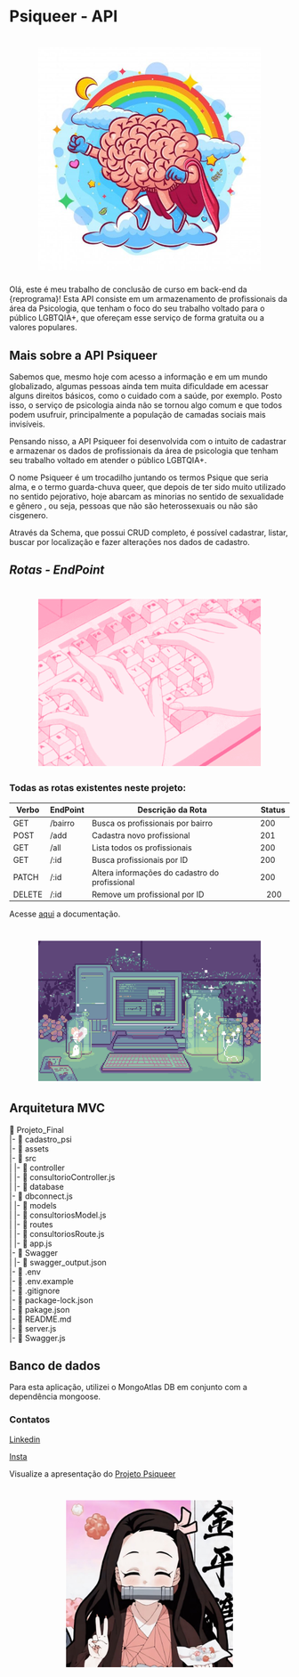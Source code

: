 # Psiqueer - API
<h1 align="center">
  <img src="assets/Premium Vector _ The super brain flies on the sky under the rainbow of illustration.jpeg" alt="descrição" width="400">
</h1>

Olá, este é meu trabalho de conclusão de curso em back-end da {reprograma}!
Esta API consiste em um armazenamento de profissionais da área da Psicologia, que tenham o foco do seu trabalho voltado para o público LGBTQIA+, que ofereçam esse serviço de forma gratuita ou a valores populares.

## Mais sobre a API Psiqueer 

Sabemos que, mesmo hoje com acesso a informação e em um mundo globalizado, algumas pessoas ainda tem muita dificuldade em acessar alguns direitos básicos, como o cuidado com a saúde, por exemplo. Posto isso, o serviço de psicologia ainda não se tornou algo comum e que todos podem usufruir, principalmente a população de camadas sociais mais invisíveis.

Pensando nisso, a API Psiqueer foi desenvolvida com o intuito de cadastrar e armazenar os dados de profissionais da área de psicologia que tenham seu trabalho voltado em atender o público LGBTQIA+.

O nome Psiqueer é um trocadilho juntando os termos Psique que seria alma, e o termo guarda-chuva queer, que depois de ter sido muito utilizado no sentido pejorativo, hoje abarcam as minorias no sentido de sexualidade e gênero , ou seja, pessoas que não são heterossexuais ou não são cisgenero. 

Através da Schema, que possui CRUD completo, é possível cadastrar, listar, buscar por localização e fazer alterações nos dados de cadastro.

## *Rotas - EndPoint*

<h1 align="center">
  <img src="assets/♡ cola&apos;s pink gif blog ♡ (1).gif" alt="descrição" width="400">
</h1>

### Todas as rotas existentes neste projeto:

| Verbo  |   EndPoint           |        Descrição da Rota                   | Status | 
| ------ | -------------------- | -------------------------------------------| ------ |
| GET    | /bairro              | Busca os profissionais por bairro         |   200  | 
| POST   | /add                 | Cadastra novo profissional             |   201  | 
| GET    | /all                 | Lista todos os profissionais               |   200  | 
| GET    | /:id                 | Busca profissionais por ID             |   200  | 
| PATCH  | /:id                 | Altera informações do cadastro do profissional     |   200  | 
| DELETE | /:id                 | Remove um profissional por ID                    |   200  |

Acesse [aqui](https://psiqueer.onrender.com/minha-rota-de-documentacao/#/) a documentação. 

<h1 align="center">
  <img src="assets/Down the color wheel with Merrigo.gif" alt="descrição" width="400">
</h1>

## Arquitetura MVC


 
  📁 Projeto_Final          
  |- 📁 cadastro_psi            
  |- 📁 assets          
  |- 📁 src  
  |    |- 📁 controller     
  |         |- 📄 consultorioController.js  
  |    |- 📁 database           
  |- 📄 dbconnect.js    
  |    |- 📁 models  
  |         |- 📄 consultoriosModel.js  
  |    |- 📁 routes  
  |         |- 📄 consultoriosRoute.js    
  |    |- 📄 app.js   
  |- 📁 Swagger    
  |         |- 📄 swagger_output.json           
  |-  📄 .env                           
  |-  📄 .env.example                                                                            
  |-  📄 .gitignore                 
  |-  📄 package-lock.json                  
  |-  📄 pakage.json                
  |-  📄 README.md                      
  |-  📄 server.js                      
  |-  📄 Swagger.js                             
    
  
  
## Banco de dados
Para esta aplicação, utilizei o MongoAtlas DB em conjunto com a dependência mongoose.


### Contatos 
[Linkedin](https://www.linkedin.com/in/gabriela-pereira-494071240/)

[Insta](https://www.instagram.com/p.gabrielapereira/)

 
Visualize a apresentação do [Projeto Psiqueer](https://www.canva.com/design/DAFpwtuXbsk/6B4POaEjpmGGrvsD8IEgcg/view?utm_content=DAFpwtuXbsk&utm_campaign=designshare&utm_medium=link&utm_source=publishsharelink)


<h1 align="center">
  <img src="assets/download (4).jpeg" alt="descrição" width="300">
</h1>